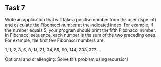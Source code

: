 ## Task 7

Write an application that will take a positive number from the user (type int) and
calculate the Fibonacci number at the indicated index. For example, if the number equals
5, your program should print the fifth Fibonacci number. In Fibonacci sequence, each
number is the sum of the two preceding ones. For example, the first few Fibonacci
numbers are:

1, 1, 2, 3, 5, 8, 13, 21, 34, 55, 89, 144, 233, 377…

Optional and challenging: Solve this problem using recursion!